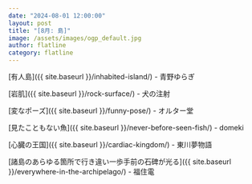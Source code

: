 ```yaml
---
date: "2024-08-01 12:00:00"
layout: post
title: "[8月: 島]"
image: /assets/images/ogp_default.jpg
author: flatline
category: flatline
---
```


[有人島]({{ site.baseurl }}/inhabited-island/) - 青野ゆらぎ

[岩肌]({{ site.baseurl }}/rock-surface/) - 犬の注射

[変なポーズ]({{ site.baseurl }}/funny-pose/) - オルター堂

[見たこともない魚]({{ site.baseurl }}/never-before-seen-fish/) - domeki

[心臓の王国]({{ site.baseurl }}/cardiac-kingdom/) - 東川夢物語

[諸島のあらゆる箇所で行き違い一歩手前の石碑が光る]({{ site.baseurl }}/everywhere-in-the-archipelago/) - 福住電
